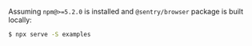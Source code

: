 Assuming `npm@>=5.2.0` is installed and `@sentry/browser` package is built locally:

```sh
$ npx serve -S examples
```

